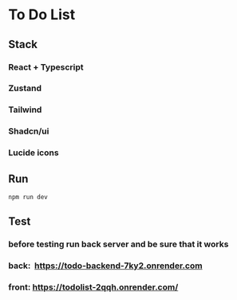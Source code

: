 # To Do List
## Stack
### React + Typescript
### Zustand
### Tailwind
### Shadcn/ui
### Lucide icons
## Run
`npm run dev`
## Test
### before testing run back server and be sure that it works
### back:  https://todo-backend-7ky2.onrender.com

### front: https://todolist-2qqh.onrender.com/


